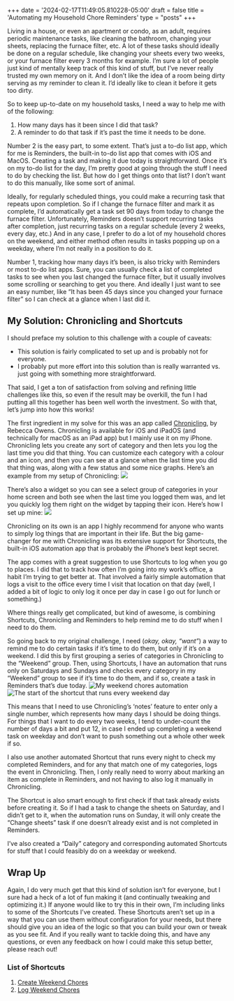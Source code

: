 +++
date = '2024-02-17T11:49:05.810228-05:00'
draft = false
title = 'Automating my Household Chore Reminders'
type = "posts"
+++


Living in a house, or even an apartment or condo, as an adult, requires periodic maintenance tasks, like cleaning the bathroom, changing your sheets, replacing the furnace filter, etc. A lot of these tasks should ideally be done on a regular schedule, like changing your sheets every two weeks, or your furnace filter every 3 months for example. I’m sure a lot of people just kind of mentally keep track of this kind of stuff, but I’ve never really trusted my own memory on it. And I don’t like the idea of a room being dirty serving as my reminder to clean it. I’d ideally like to clean it before it gets too dirty.

So to keep up-to-date on my household tasks, I need a way to help me with of the following:
1. How many days has it been since I did that task?
2. A reminder to do that task if it’s past the time it needs to be done.

Number 2 is the easy part, to some extent. That’s just a to-do list app, which for me is Reminders, the built-in to-do list app that comes with iOS and MacOS. Creating a task and making it due today is straightforward. Once it’s on my to-do list for the day, I’m pretty good at going through the stuff I need to do by checking the list. But how do I get things onto that list? I don’t want to do this manually, like some sort of animal.

Ideally, for regularly scheduled things, you could make a recurring task that repeats upon completion. So if I change the furnace filter and mark it as complete, I’d automatically get a task set 90 days from today to change the furnace filter. Unfortunately, Reminders doesn’t support recurring tasks after completion, just recurring tasks on a regular schedule (every 2 weeks, every day, etc.) And in any case, I prefer to do a lot of my household chores on the weekend, and either method often results in tasks popping up on a weekday, where I’m not really in a position to do it.

Number 1, tracking how many days it’s been, is also tricky with Reminders or most to-do list apps. Sure, you can usually check a list of completed tasks to see when you last changed the furnace filter, but it usually involves some scrolling or searching to get you there. And ideally I just want to see an easy number, like “It has been 45 days since you changed your furnace filter” so I can check at a glance when I last did it.

## My Solution: Chronicling and Shortcuts
I should preface my solution to this challenge with a couple of caveats:
- This solution is fairly complicated to set up and is probably not for everyone.
- I probably put more effort into this solution than is really warranted vs. just going with something more straightforward.

That said, I get a ton of satisfaction from solving and refining little challenges like this, so even if the result may be overkill, the fun I had putting all this together has been well worth the investment. So with that, let’s jump into how this works!

The first ingredient in my solve for this was an app called [Chronicling](https://apps.apple.com/ca/app/chronicling-track-anything/id6445992145), by Rebecca Owens. Chronicling is available for iOS and iPadOS (and technically for macOS as an iPad app) but I mainly use it on my iPhone. Chronicling lets you create any sort of category and then lets you log the last time you did that thing. You can customize each category with a colour and an icon, and then you can see at a glance when the last time you did that thing was, along with a few status and some nice graphs. Here’s an example from my setup of Chronicling:
![](DraggedImage.png)

There’s also a widget so you can see a select group of categories in your home screen and both see when the last time you logged them was, and let you quickly log them right on the widget by tapping their icon. Here’s how I set up mine:
![](DraggedImage-1.png)

Chronicling on its own is an app I highly recommend for anyone who wants to simply log things that are important in their life. But the big game-changer for me with Chronicling was its extensive support for Shortcuts, the built-in iOS automation app that is probably the iPhone’s best kept secret.

The app comes with a great suggestion to use Shortcuts to log when you go to places. I did that to track how often I’m going into my work’s office, a habit I’m trying to get better at. That involved a fairly simple automation that logs a visit to the office every time I visit that location on that day (well, I added a bit of logic to only log it once per day in case I go out for lunch or something.)

Where things really get complicated, but kind of awesome, is combining Shortcuts, Chronicling and Reminders to help remind me to do stuff when I need to do them.

So going back to my original challenge, I need (_okay, okay, “want”_) a way to remind me to do certain tasks if it’s time to do them, but only if it’s on a weekend. I did this by first grouping a series of categories in Chronicling to the “Weekend” group. Then, using Shortcuts, I have an automation that runs only on Saturdays and Sundays and checks every category in my “Weekend” group to see if it’s time to do them, and if so, create a task in Reminders that’s due today.
![My weekend chores automation](DraggedImage-2.png)
![The start of the shortcut that runs every weekend day](DraggedImage-3.png)

This means that I need to use Chronicling’s ‘notes’ feature to enter only a single number, which represents how many days I should be doing things. For things that I want to do every two weeks, I tend to under-count the number of days a bit and put 12, in case I ended up completing a weekend task on weekday and don’t want to push something out a whole other week if so.

I also use another automated Shortcut that runs every night to check my completed Reminders, and for any that match one of my categories, logs the event in Chronicling. Then, I only really need to worry about marking an item as complete in Reminders, and not having to also log it manually in Chronicling.

The Shortcut is also smart enough to first check if that task already exists before creating it. So if I had a task to change the sheets on Saturday, and I didn’t get to it, when the automation runs on Sunday, it will only create the “Change sheets” task if one doesn’t already exist and is not completed in Reminders.

I’ve also created a “Daily” category and corresponding automated Shortcuts for stuff that I could feasibly do on a weekday or weekend.

## Wrap Up
Again, I do very much get that this kind of solution isn’t for everyone, but I sure had a heck of a lot of fun making it (and continually tweaking and optimizing it.) If anyone would like to try this in their own, I’m including links to some of the Shortcuts I’ve created. These Shortcuts aren’t set up in a way that you can use them without configuration for your needs, but there should give you an idea of the logic so that you can build your own or tweak as you see fit. And if you really want to tackle doing this, and have any questions, or even any feedback on how I could make this setup better, please reach out!

### List of Shortcuts
1. [Create Weekend Chores](https://www.icloud.com/shortcuts/dc6d0149850542e090a0446b5bec54dd)
2. [Log Weekend Chores](https://www.icloud.com/shortcuts/68ee20fe41e845bd9d4941c01d0d7f3f)
